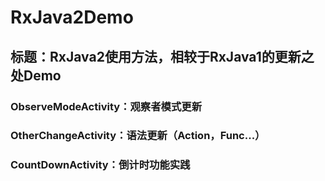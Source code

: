 # RxJava2Demo
## 标题：RxJava2使用方法，相较于RxJava1的更新之处Demo
### ObserveModeActivity：观察者模式更新
### OtherChangeActivity：语法更新（Action，Func...）
### CountDownActivity：倒计时功能实践
